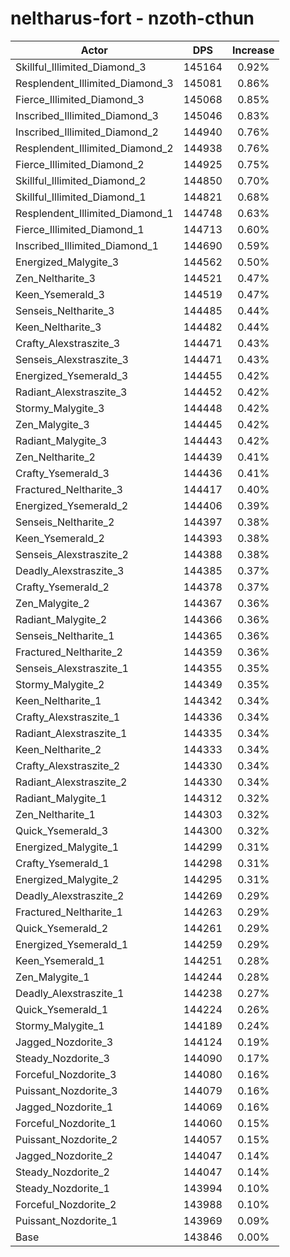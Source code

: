 # neltharus-fort - nzoth-cthun
| Actor | DPS | Increase |
|---|:---:|:---:|
|Skillful_Illimited_Diamond_3|145164|0.92%|
|Resplendent_Illimited_Diamond_3|145081|0.86%|
|Fierce_Illimited_Diamond_3|145068|0.85%|
|Inscribed_Illimited_Diamond_3|145046|0.83%|
|Inscribed_Illimited_Diamond_2|144940|0.76%|
|Resplendent_Illimited_Diamond_2|144938|0.76%|
|Fierce_Illimited_Diamond_2|144925|0.75%|
|Skillful_Illimited_Diamond_2|144850|0.70%|
|Skillful_Illimited_Diamond_1|144821|0.68%|
|Resplendent_Illimited_Diamond_1|144748|0.63%|
|Fierce_Illimited_Diamond_1|144713|0.60%|
|Inscribed_Illimited_Diamond_1|144690|0.59%|
|Energized_Malygite_3|144562|0.50%|
|Zen_Neltharite_3|144521|0.47%|
|Keen_Ysemerald_3|144519|0.47%|
|Senseis_Neltharite_3|144485|0.44%|
|Keen_Neltharite_3|144482|0.44%|
|Crafty_Alexstraszite_3|144471|0.43%|
|Senseis_Alexstraszite_3|144471|0.43%|
|Energized_Ysemerald_3|144455|0.42%|
|Radiant_Alexstraszite_3|144452|0.42%|
|Stormy_Malygite_3|144448|0.42%|
|Zen_Malygite_3|144445|0.42%|
|Radiant_Malygite_3|144443|0.42%|
|Zen_Neltharite_2|144439|0.41%|
|Crafty_Ysemerald_3|144436|0.41%|
|Fractured_Neltharite_3|144417|0.40%|
|Energized_Ysemerald_2|144406|0.39%|
|Senseis_Neltharite_2|144397|0.38%|
|Keen_Ysemerald_2|144393|0.38%|
|Senseis_Alexstraszite_2|144388|0.38%|
|Deadly_Alexstraszite_3|144385|0.37%|
|Crafty_Ysemerald_2|144378|0.37%|
|Zen_Malygite_2|144367|0.36%|
|Radiant_Malygite_2|144366|0.36%|
|Senseis_Neltharite_1|144365|0.36%|
|Fractured_Neltharite_2|144359|0.36%|
|Senseis_Alexstraszite_1|144355|0.35%|
|Stormy_Malygite_2|144349|0.35%|
|Keen_Neltharite_1|144342|0.34%|
|Crafty_Alexstraszite_1|144336|0.34%|
|Radiant_Alexstraszite_1|144335|0.34%|
|Keen_Neltharite_2|144333|0.34%|
|Crafty_Alexstraszite_2|144330|0.34%|
|Radiant_Alexstraszite_2|144330|0.34%|
|Radiant_Malygite_1|144312|0.32%|
|Zen_Neltharite_1|144303|0.32%|
|Quick_Ysemerald_3|144300|0.32%|
|Energized_Malygite_1|144299|0.31%|
|Crafty_Ysemerald_1|144298|0.31%|
|Energized_Malygite_2|144295|0.31%|
|Deadly_Alexstraszite_2|144269|0.29%|
|Fractured_Neltharite_1|144263|0.29%|
|Quick_Ysemerald_2|144261|0.29%|
|Energized_Ysemerald_1|144259|0.29%|
|Keen_Ysemerald_1|144251|0.28%|
|Zen_Malygite_1|144244|0.28%|
|Deadly_Alexstraszite_1|144238|0.27%|
|Quick_Ysemerald_1|144224|0.26%|
|Stormy_Malygite_1|144189|0.24%|
|Jagged_Nozdorite_3|144124|0.19%|
|Steady_Nozdorite_3|144090|0.17%|
|Forceful_Nozdorite_3|144080|0.16%|
|Puissant_Nozdorite_3|144079|0.16%|
|Jagged_Nozdorite_1|144069|0.16%|
|Forceful_Nozdorite_1|144060|0.15%|
|Puissant_Nozdorite_2|144057|0.15%|
|Jagged_Nozdorite_2|144047|0.14%|
|Steady_Nozdorite_2|144047|0.14%|
|Steady_Nozdorite_1|143994|0.10%|
|Forceful_Nozdorite_2|143988|0.10%|
|Puissant_Nozdorite_1|143969|0.09%|
|Base|143846|0.00%|
